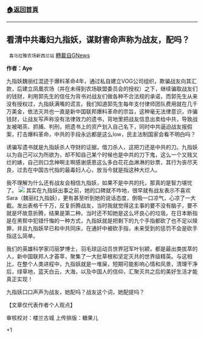 ###  [:house:返回首頁](https://github.com/ourhimalayas/txt)
---

## 看清中共毒妇九指妖，谋财害命声称为战友，配吗？
` 喜马拉雅农场新西兰站` [轉載自GNews](https://gnews.org/zh-hans/891904/)

**作者：Aye**

九指妖魏丽红混迹于爆料革命4年，通过私自建立VOG公司组织，欺骗战友向其汇款，后建立凤凰农场（并在未得到农场联盟委员会的授权）之下，继续骗取战友们的钱财，利用郭先生的信任为背书对战友们做各种不合法规的承诺，而郭先生从来没有授权过，九指妖满嘴的谎言。我们知道郭先生每年支付律师团队费用就在几千万美金，依法灭共也一直是新中国联邦爆料革命的宗旨，这种毫无法律意识，诈骗钱财，让战友写声称没有法律效力的遗书，背地里把战友信息出卖给中共，导致战友被喝茶、抓捕、判刑，把遗书上的资产划入自己名下，同时中共逼迫战友报假案，打击爆料革命，中共的手段永远都是这么low，民主法制国家会看不明白吗？

诱骗写遗书就是九指妖杀人夺财的证据，借刀杀人，这把刀还是中共的刀。九指妖以为自己可以为所欲为，却不知自己某个时候也是中共的刀下鬼，这么一个又贱又烂的婊，自己则口念神啊主啊感谢感恩这么多白花花血淋淋的钞票，其行为丧尽天良，过去在中国古代指的最毒妇人心，放当今就是指这种大烂人。

我不理解为什么还有战友会相信九指妖，如果不是中共的托，那真的是智力堪忧了。
![]()![](https://gnews.org/wp-content/uploads/2021/02/0803.jpg)
其实在九指妖出事之前，她的口碑就不咋地，很早就有战友表示不喜欢Sara（魏丽红九指妖），更有甚至听到她的说话态度，倒吸一口凉气，心凉了一大截。发出表格千千万，反复折腾战友，当时我就觉得这主事的要不没有脑子，要不就是坏故意折腾，结果是第二种。当时还不知她是这么坏良心的垃圾。在日本断指是在黑帮中犯错忏悔的一种方式，九指妖就是把剩下的九个手指都砍了也不足以赎罪，并且九指妖早已和中共同床，在通奸中被砍手指，未来受到的惩罚不会是砍手指这么简单。

我们的英雄科学家闫丽梦博士，羽毛球运动员世界冠军叶钊颖，都是最出类拔萃的人，新中国联邦人才荟萃，聚集了一大批草根和坚定灭共的世界级精英。与这相比，在整个人类进程中，九指妖就是一堆屎，短期可能影响心情和风景，清理干净后，绿草地，蓝天白云，大海，以及中国人的信仰，汇聚灭共之后的美好生活才能真正实现！

九指妖口口声声为战友，她配吗？战友这个词，她配提吗？

【文章仅代表作者个人观点】

审核校对：楼兰古城
上传排版：糖果儿

+1
